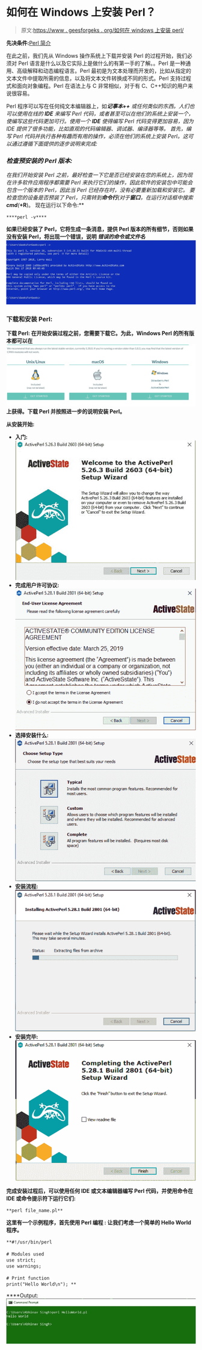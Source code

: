 # 如何在 Windows 上安装 Perl？

> 原文:[https://www . geesforgeks . org/如何在 windows 上安装 perl/](https://www.geeksforgeeks.org/how-to-install-perl-on-windows/)

**先决条件:**[Perl 简介](https://www.geeksforgeeks.org/introduction-to-perl/)

在此之前，我们先从 Windows 操作系统上下载并安装 Perl 的过程开始，我们必须对 Perl 语言是什么以及它实际上是做什么的有第一手的了解。。Perl 是一种通用、高级解释和动态编程语言。Perl 最初是为文本处理而开发的，比如从指定的文本文件中提取所需的信息，以及将文本文件转换成不同的形式。Perl 支持过程式和面向对象编程。Perl 在语法上与 C 非常相似，对于有 C、C++知识的用户来说很容易。

Perl 程序可以写在任何纯文本编辑器上，如****记事本++*** 或任何类似的东西。人们也可以使用在线的 **IDE** 来编写 Perl 代码，或者甚至可以在他们的系统上安装一个，使编写这些代码更加可行。使用一个 **IDE** 使得编写 Perl 代码变得更加容易，因为 IDE 提供了很多功能，比如直观的代码编辑器、调试器、编译器等等。
首先，编写 Perl 代码并执行各种有趣而有用的操作，必须在他们的系统上安装 Perl。这可以通过遵循下面提供的逐步说明来完成:*

### *检查预安装的 Perl 版本:*

*在我们开始安装 Perl 之前，最好检查一下它是否已经安装在您的系统上，因为现在许多软件应用程序都需要 Perl 来执行它们的操作，因此软件的安装包中可能会包含一个版本的 Perl，因此当 Perl 已经存在时，没有必要重新加载和安装它。
要检查您的设备是否预装了 Perl，只需转到**命令行**(对于**窗口**，在运行对话框中搜索**cmd**(<link rel="stylesheet" href="https://maxcdn.bootstrapcdn.com/font-awesome/4.6.1/css/font-awesome.min.css">***+R**)。
现在运行以下命令:**

```
****perl -v****
```

**如果已经安装了 Perl，它将生成一条消息，提供 Perl 版本的所有细节，否则如果没有安装 Perl，将出现一个错误，说明 ***错误的命令或文件名***
![](img/66bc013917e2dc303a3b96243332aa05.png)**

### **下载和安装 Perl:**

****下载 Perl:**
在开始安装过程之前，您需要下载它。为此，Windows Perl 的所有版本都可以在
![](img/f89805fbea3eca1b89a0e5da87bd4c46.png)
上获得。下载 Perl 并按照进一步的说明安装 Perl。**

****从安装开始:****

*   ****入门:**
    ![](img/9d658e41ae26d421deb59ae65a04355b.png)**
*   ****完成用户许可协议:**
    ![](img/7cd34c3d3c56ad4f500af696ed428fb1.png)**
*   ****选择安装什么:**
    ![](img/94dabce7ac2436cb634d57596a881a4b.png)**
*   ****安装流程:**
    ![](img/fd1abbbf178f88d9c41f17772e597a9f.png)**
*   ****安装完毕:**
    ![](img/d7df8c60059b32a7bc7d665b554fe146.png)**

**完成安装过程后，可以使用任何 IDE 或文本编辑器编写 Perl 代码，并使用命令在 IDE 或命令提示符下运行它们:**

```
**perl file_name.pl**
```

**这里有一个示例程序，首先使用 **Perl 编程** :
让我们考虑一个简单的 Hello World 程序。**

```
**#!/usr/bin/perl 

# Modules used 
use strict; 
use warnings; 

# Print function  
print("Hello World\n"); **
```

****Output:**![Hello-World-Program](img/b5fe158ec58727c7e3f316b06eafb319.png)**